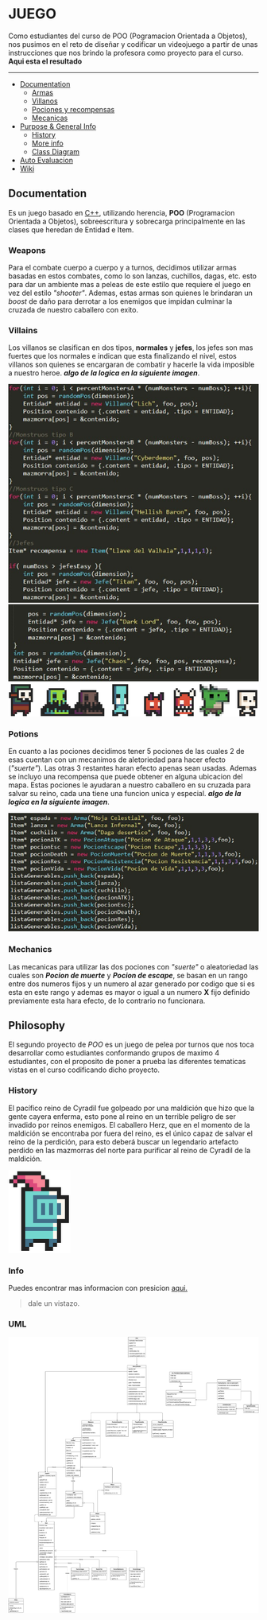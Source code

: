 # JUEGO
Como estudiantes del curso de POO (Pogramacion Orientada a Objetos), nos pusimos en el reto de diseñar y codificar un videojuego a partir de unas instrucciones que nos brindo la profesora como proyecto para el curso. **Aqui esta el resultado**
***
* [Documentation](#documentation)
  * [Armas](#weapons)
  * [Villanos](#villains)
  * [Pociones y recompensas](#potions) 
  * [Mecanicas](#mechanics)
* [Purpose & General Info](#philosophy)
  * [History](#history)
  * [More info](#info)
  * [Class Diagram](#uml)
* [Auto Evaluacion](/Autoevaluaciones/)
* [Wiki](https://github.com/idkwhattoputkk/Proyecto_poo_2/wiki)

## Documentation
Es un juego basado en [C++](https://en.wikipedia.org/wiki/C%2B%2B), utilizando herencia, **POO** (Programacion Orientada a Objetos), sobreescritura y sobrecarga  principalmente en las clases que heredan de Entidad e Item.
### Weapons
Para el combate cuerpo a cuerpo y a turnos, decidimos utilizar armas basadas en estos combates, como lo son lanzas, cuchillos, dagas, etc. esto para dar un ambiente mas a peleas de este estilo que requiere el juego en vez del estilo *"shooter"*. Ademas, estas armas son quienes le brindaran un *boost* de daño para derrotar a los enemigos que impidan culminar la cruzada de nuestro caballero con exito.
### Villains
Los villanos se clasifican en dos tipos, **normales** y **jefes**, los jefes son mas fuertes que los normales e indican que esta finalizando el nivel, estos villanos son quienes se encargaran de combatir y hacerle la vida imposible a nuestro heroe. ***algo de la logica en la siguiente imagen***.


![villanos](/images/villains.jpeg)
![jefes](/images/jefes.jpeg)
![Villain](images/enemigos.PNG)
### Potions
En cuanto a las pociones decidimos tener 5 pociones de las cuales 2 de esas cuentan con un mecanimos de aletoriedad para hacer efecto (*"suerte"*). Las otras 3 restantes haran efecto apenas sean usadas. Ademas se incluyo una recompensa que puede obtener en alguna ubicacion del mapa. Estas pociones le ayudaran a nuestro caballero en su cruzada para salvar su reino, cada una tiene una funcion unica y especial.
***algo de la logica en la siguiente imagen***.


![items](/images/items.jpeg)
###  Mechanics
Las mecanicas para utilizar las dos pociones con *"suerte"* o aleatoriedad las cuales son ***Pocion de muerte*** y ***Pocion de escape***, se basan en un rango entre dos numeros fijos y un numero al azar generado por codigo que si es esta en este rango y ademas es mayor o igual a un numero **X** fijo definido previamente esta hara efecto, de lo contrario no funcionara.
## Philosophy
El segundo proyecto de *POO* es un juego de pelea por turnos que nos toca desarrollar como estudiantes conformando grupos de maximo 4 estudiantes, con el proposito de poner a prueba las diferentes tematicas vistas en el curso codificando dicho proyecto.

### History
El pacífico reino de Cyradil fue golpeado por una maldición que hizo que la gente
cayera enferma, esto pone al reino en un terrible peligro de ser invadido por reinos
enemigos. El caballero Herz, que en el momento de la maldición se encontraba por
fuera del reino, es el único capaz de salvar el reino de la perdición, para esto deberá
buscar un legendario artefacto perdido en las mazmorras del norte para
purificar al reino de Cyradil de la maldición.


![heroe](images/Hertz.PNG)

### Info
Puedes encontrar mas informacion con presicion [aqui.](https://sway.office.com/5lfiMzez5y7Q6kMz)
> dale un vistazo.

### UML
![UML](/images/THE_GAME.jpg)
